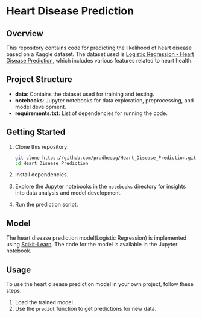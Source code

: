 # Heart Disease Prediction

## Overview
This repository contains code for predicting the likelihood of heart disease based on a Kaggle dataset. The dataset used is [Logistic Regression - Heart Disease Prediction]([https://www.kaggle.com/ronitf/heart-disease-uci](https://www.kaggle.com/datasets/naveengowda16/logistic-regression-heart-disease-prediction/code?datasetId=222474)), which includes various features related to heart health.

## Project Structure
- **data**: Contains the dataset used for training and testing.
- **notebooks**: Jupyter notebooks for data exploration, preprocessing, and model development.
- **requirements.txt**: List of dependencies for running the code.

## Getting Started
1. Clone this repository:
    ```bash
    git clone https://github.com/pradheepg/Heart_Disease_Prediction.git
    cd Heart_Disease_Prediction
    ```

2. Install dependencies.

3. Explore the Jupyter notebooks in the `notebooks` directory for insights into data analysis and model development.

4. Run the prediction script.

## Model
The heart disease prediction model(Logistic Regression) is implemented using [Scikit-Learn](https://scikit-learn.org/). The code for the model is available in the Jupyter notebook.

## Usage
To use the heart disease prediction model in your own project, follow these steps:

1. Load the trained model.
2. Use the `predict` function to get predictions for new data.

 

